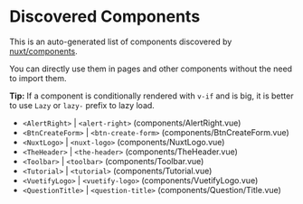 # Discovered Components

This is an auto-generated list of components discovered by [nuxt/components](https://github.com/nuxt/components).

You can directly use them in pages and other components without the need to import them.

**Tip:** If a component is conditionally rendered with `v-if` and is big, it is better to use `Lazy` or `lazy-` prefix to lazy load.

- `<AlertRight>` | `<alert-right>` (components/AlertRight.vue)
- `<BtnCreateForm>` | `<btn-create-form>` (components/BtnCreateForm.vue)
- `<NuxtLogo>` | `<nuxt-logo>` (components/NuxtLogo.vue)
- `<TheHeader>` | `<the-header>` (components/TheHeader.vue)
- `<Toolbar>` | `<toolbar>` (components/Toolbar.vue)
- `<Tutorial>` | `<tutorial>` (components/Tutorial.vue)
- `<VuetifyLogo>` | `<vuetify-logo>` (components/VuetifyLogo.vue)
- `<QuestionTitle>` | `<question-title>` (components/Question/Title.vue)

